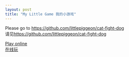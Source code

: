 ```yaml
---
layout: post
title: "My Little Game 我的小游戏"
---
```

Please go to <https://github.com/littlepiggeon/cat-fight-dog>  
请见<https://github.com/littlepiggeon/cat-fight-dog>  

[Play online](/cat%20fight%20dog.html)  
[在线玩](/cat%20fight%20dog.html)